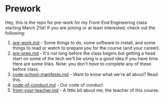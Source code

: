 # Prework

Hey, this is the repo for pre-work for my Front-End Engineering class starting March 21st! If you are joining or at least interested, check out the following:

1. [pre-work.md](https://github.com/tiy-dallas-march-2016-fee/prework/blob/master/pre-work.md) - Some things to do, some software to install, and some things to read or watch to prepare you for the course (and your career).
1. [pre-prep.md](https://github.com/tiy-dallas-march-2016-fee/prework/blob/master/pre-prep.md) - It's not long before the class begins but getting a head start on some of the tech we'll be using is a good idea if you have time. Here are some links. Note: you don't *have* to complete any of these before class.
1. [code-school-manifesto.md](https://github.com/tiy-dallas-march-2016-fee/prework/blob/master/code-school-manifesto.md) - Want to know what we're all about? Read this.
1. [code-of-conduct.md](https://github.com/tiy-dallas-march-2016-fee/prework/blob/master/code-of-conduct.md) - Our code of conduct.
1. [from-your-teacher.md](https://github.com/tiy-dallas-march-2016-fee/prework/blob/master/from-your-teacher.md) - A little bit about me, the teacher of this course.

